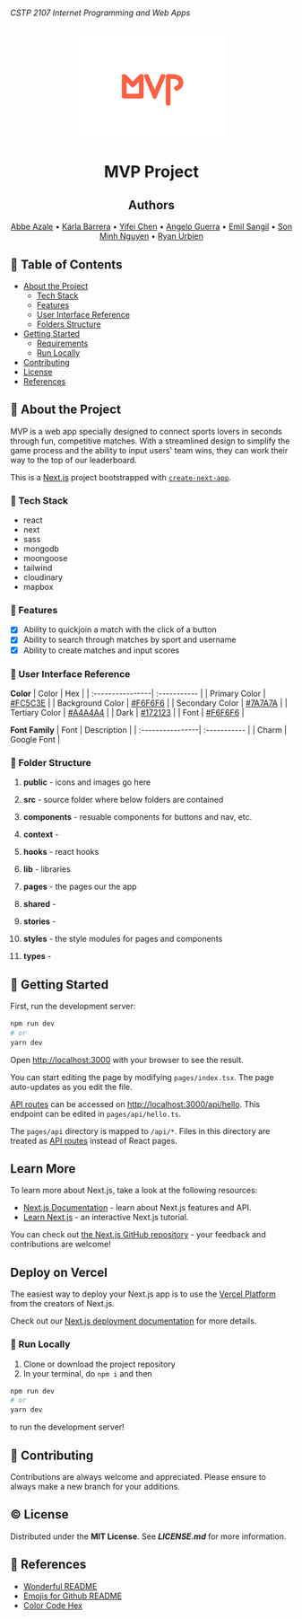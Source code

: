 ###### CSTP 2107 Internet Programming and Web Apps

<!-- LOGO -->
<div align="center">
  <a href="https://github.com/s3v3n-up/mvp">
    <img src="public/img/logo.png" alt="Logo"/>
  </a>

  #  MVP Project

<!-- TEAM MEMBERS -->
## Authors
[Abbe Azale](https://github.com/abbeazale) •
[Karla Barrera](https://github.com/karla-bot) •
[Yifei Chen](https://github.com/MelodyC823) •
[Angelo Guerra](https://github.com/RazielGelo) •
[Emil Sangil](https://github.com/emilsangil) •
[Son Minh Nguyen](https://github.com/SonMinhNguyen2000) •
[Ryan Urbien](https://github.com/dmncrynn)
  
  </div> 

<!-- TABLE OF CONTENTS -->
## :notebook_with_decorative_cover: Table of Contents
- [About the Project](#star2-about-the-project)
  * [Tech Stack](#space_invader-tech-stack)
  * [Features](#dart-features)
  * [User Interface Reference](#art-user-interface-reference)
  * [Folders Structure](#file_folder-folder-structure)
- [Getting Started](#memo-getting-started)
  * [Requirements](#computer-requirements)
  * [Run Locally](#running-run-locally)
- [Contributing](#busts_in_silhouette-contributing)
- [License](#copyright-license)
- [References](#pushpin-references)

<!-- ABOUT THE PROJECT -->
## :star2: About the Project
MVP is a web app specially designed to connect sports lovers in seconds through fun, competitive matches. With a streamlined design to simplify the game process and the ability to input users' team wins, they can work their way to the top of our leaderboard.


This is a [Next.js](https://nextjs.org/) project bootstrapped with [`create-next-app`](https://github.com/vercel/next.js/tree/canary/packages/create-next-app).

<!-- TECH STACK -->
### :space_invader: Tech Stack
- react
- next
- sass
- mongodb
- moongoose
- tailwind
- cloudinary
- mapbox

<!-- FEATURES -->
### :dart: Features
- [x] Ability to quickjoin a match with the click of a button
- [x] Ability to search through matches by sport and username
- [x] Ability to create matches and input scores

<!-- UI REFERENCES -->
### :art: User Interface Reference
**Color**
| Color     | Hex |
| :----------------| :----------- |
| Primary Color       | [#FC5C3E](https://www.colorcodehex.com/fc5c3e.html) |
| Background Color   | [#F6F6F6](https://www.colorcodehex.com/f6f6f6.html) |
| Secondary Color     | [#7A7A7A](https://www.colorcodehex.com/7a7a7a.html) |
| Tertiary Color | [#A4A4A4](https://www.colorcodehex.com/a4a4a4.html) |
| Dark        | [#172123](https://www.colorcodehex.com/172123.html) |
| Font                | [#F6F6F6](https://www.colorcodehex.com/f6f6f6.html) |

**Font Family**
| Font    | Description |
| :----------------| :----------- |
| Charm | Google Font |

<!-- FOLDER STRUCTURE -->
### :file_folder: Folder Structure
1. **public** - icons and images go here
 
2. **src** - source folder where below folders are contained

3. **components** - resuable components for buttons and nav, etc.
  
4. **context** - 

5. **hooks** - react hooks

6. **lib** - libraries

7. **pages** - the pages our the app

8. **shared** - 

9. **stories** - 

10. **styles** - the style modules for pages and components

11. **types** - 
  

<!-- GETTING STARTED -->
## :memo: Getting Started

First, run the development server:

```bash
npm run dev
# or
yarn dev
```

Open [http://localhost:3000](http://localhost:3000) with your browser to see the result.

You can start editing the page by modifying `pages/index.tsx`. The page auto-updates as you edit the file.

[API routes](https://nextjs.org/docs/api-routes/introduction) can be accessed on [http://localhost:3000/api/hello](http://localhost:3000/api/hello). This endpoint can be edited in `pages/api/hello.ts`.

The `pages/api` directory is mapped to `/api/*`. Files in this directory are treated as [API routes](https://nextjs.org/docs/api-routes/introduction) instead of React pages.

## Learn More

To learn more about Next.js, take a look at the following resources:

- [Next.js Documentation](https://nextjs.org/docs) - learn about Next.js features and API.
- [Learn Next.js](https://nextjs.org/learn) - an interactive Next.js tutorial.

You can check out [the Next.js GitHub repository](https://github.com/vercel/next.js/) - your feedback and contributions are welcome!

## Deploy on Vercel

The easiest way to deploy your Next.js app is to use the [Vercel Platform](https://vercel.com/new?utm_medium=default-template&filter=next.js&utm_source=create-next-app&utm_campaign=create-next-app-readme) from the creators of Next.js.

Check out our [Next.js deployment documentation](https://nextjs.org/docs/deployment) for more details.

<!-- RUN LOCALLY-->
### :running: Run Locally
1. Clone or download the project repository
2. In your terminal, do 
  ``npm i`` and then 
  ```bash
npm run dev
# or
yarn dev
```
to run the development server!

<!-- CONTRIBUTING -->
## :busts_in_silhouette: Contributing
Contributions are always welcome and appreciated. Please ensure to always make a new branch for your additions.

<!-- LICENSE -->
## :copyright: License
Distributed under the **MIT License**. See ***LICENSE.md*** for more information.

<!-- REFERENCES -->
## :pushpin: References
- [Wonderful README](https://github.com/Louis3797/awesome-readme-template/blob/main/README.md#art-color-reference)
- [Emojis for Github README](https://gist.github.com/rxaviers/7360908)
- [Color Code Hex](https://www.colorcodehex.com/)
